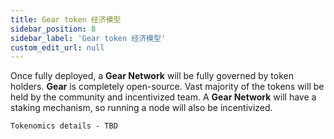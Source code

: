 ```yaml
---
title: Gear token 经济模型
sidebar_position: 8
sidebar_label: 'Gear token 经济模型'
custom_edit_url: null
---
```


Once fully deployed, a **Gear Network** will be fully governed by token holders. **Gear** is completely open-source. Vast majority of the tokens will be held by the community and incentivized team. A **Gear Network** will have a staking mechanism, so running a node will also be incentivized.

`Tokenomics details - TBD`

